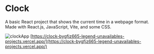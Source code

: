 # Clock

A basic React project that shows the current time in a webpage format. Made with React.js, JavaScript, Vite, and some CSS. 

![clockApp](https://github.com/user-attachments/assets/ece30a44-b83c-46be-a406-da0312967287)
[https://clock-bygfjz665-legend-unavailables-projects.vercel.app/](https://clock-bygfjz665-legend-unavailables-projects.vercel.app/)
